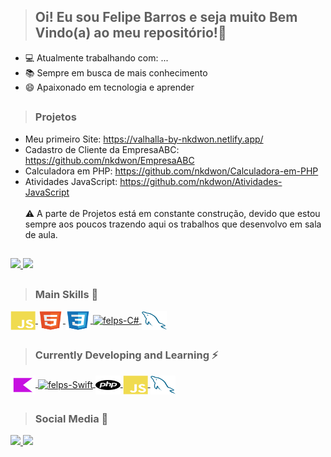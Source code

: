 > ##  Oi! Eu sou Felipe Barros e seja muito Bem Vindo(a) ao meu repositório!👋

- 💻 Atualmente trabalhando com: ...
- 📚 Sempre em busca de mais conhecimento
- 😄 Apaixonado em tecnologia e aprender

##

> ### Projetos

- Meu primeiro Site: https://valhalla-by-nkdwon.netlify.app/
- Cadastro de Cliente da EmpresaABC: https://github.com/nkdwon/EmpresaABC
- Calculadora em PHP: https://github.com/nkdwon/Calculadora-em-PHP
- Atividades JavaScript: https://github.com/nkdwon/Atividades-JavaScript
<br><br> ⚠️ A parte de Projetos está em constante construção, devido que estou sempre aos poucos trazendo aqui os trabalhos que desenvolvo em sala de aula.

##

<div style="display: inline_block">
    <a href="https://github.com/nkdwon">
      <img height="180em" src="https://github-readme-stats.vercel.app/api?username=nkdwon&show_icons=true&theme=dark"/>
      <img height="180em" src="https://github-readme-stats.vercel.app/api/top-langs/?username=nkdwon&layout=compact&theme=dark&langs_count=7"/>  
    </a>  
</div>

##

>  ### Main Skills  🚀
<div style="display: inline_block">
    
  <a href="https://github.com/nkdwon">
  <img align="center" alt="felps-JS" height="30" width="40" src="https://raw.githubusercontent.com/devicons/devicon/master/icons/javascript/javascript-plain.svg">
  <img align="center" alt="felps-HTML" height="30" width="40" src="https://raw.githubusercontent.com/devicons/devicon/master/icons/html5/html5-original.svg">
  <img align="center" alt="felps-CSS" height="30" width="40" src="https://raw.githubusercontent.com/devicons/devicon/master/icons/css3/css3-original.svg">
  <img align="center" alt="felps-C#" height="30" width="40" src="https://cdn.jsdelivr.net/gh/devicons/devicon/icons/csharp/csharp-original.svg"> 
  <img align="center" alt="felps-MySql" height="30" width="40" src="https://raw.githubusercontent.com/devicons/devicon/master/icons/mysql/mysql-plain.svg"> 
  </a>  
      
##
    
>  ### Currently Developing and Learning ⚡
    
<div style="display: inline_block">
  
  <a href="https://github.com/nkdwon">  
  <img align="center" alt="felps-Kotlin" height="30" width="40" src="https://raw.githubusercontent.com/devicons/devicon/master/icons/kotlin/kotlin-plain.svg">
  <img align="center" alt="felps-Swift" height="30" width="40" src="https://cdn.jsdelivr.net/gh/devicons/devicon/icons/swift/swift-original.svg">
  <img align="center" alt="felps-PHP" height="30" width="40" src="https://raw.githubusercontent.com/devicons/devicon/master/icons/php/php-plain.svg">
  <img align="center" alt="felps-JS" height="30" width="40" src="https://raw.githubusercontent.com/devicons/devicon/master/icons/javascript/javascript-plain.svg">
  <img align="center" alt="felps-MySql" height="30" width="40" src="https://raw.githubusercontent.com/devicons/devicon/master/icons/mysql/mysql-plain.svg">
  </a>  
      
</div>
      
## 
    
<div>
    
> ### Social Media 📱
    
   <a href = "https://www.instagram.com/felps_barros/"> 
       <img src="https://img.shields.io/badge/Instagram-E4405F?style=for-the-badge&logo=instagram&logoColor=white">
   </a>
   <a href = "https://mail.google.com/mail/u/0/?tab=rm&ogbl#inbox"> 
       <img src="https://img.shields.io/badge/Gmail-D14836?style=for-the-badge&logo=gmail&logoColor=white">
   </a>
        
</div>
